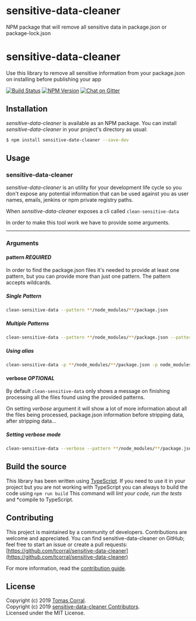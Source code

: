 # sensitive-data-cleaner
NPM package that will remove all sensitive data in package.json or package-lock.json



# sensitive-data-cleaner

Use this library to remove all sensitive information from your package.json on installing before publishing your app

[![Build Status](https://travis-ci.org/tcorral/sensitive-data-cleaner.svg?branch=master)](https://travis-ci.org/tcorral/sensitive-data-cleaner)
[![NPM Version](https://badge.fury.io/js/sensitive-data-cleaner.svg)](http://badge.fury.io/js/sensitive-data-cleaner)
[![Chat on Gitter](https://badges.gitter.im/tcorral/sensitive-data-cleaner.svg)](https://gitter.im/tcorral/sensitive-data-cleaner?utm_source=badge&utm_medium=badge&utm_campaign=pr-badge&utm_content=badge)

## Installation

*sensitive-data-cleaner* is available as an NPM package. You can install *sensitive-data-cleaner*
in your project's directory as usual:

```bash
$ npm install sensitive-date-cleaner --save-dev
```

## Usage

### sensitive-data-cleaner

*sensitive-data-cleaner* is an utility for your development life cycle so you don't expose any potential information that can be used against you as user names, emails, jenkins or npm private registry paths.

When *sensitive-data-cleaner* exposes a cli called `clean-sensitive-data`

In order to make this tool work we have to provide some arguments.

-------

### Arguments

#### pattern *REQUIRED*

In order to find the package.json files it's needed to provide at least one pattern, but you can provide more than just one pattern.
The pattern accepts wildcards.

##### Single Pattern

```bash
clean-sensitive-data --pattern **/node_modules/**/package.json
```

##### Multiple Patterns

```bash
clean-sensitive-data --pattern **/node_modules/**/package.json --pattern node_modules/@scope/**/package.json
```

##### Using alias

```bash
clean-sensitive-data -p **/node_modules/**/package.json -p node_modules/@scope/**/package.json
```

#### verbose *OPTIONAL*

By default `clean-sensitive-data` only shows a message on finishing processing all the files found using the provided patterns.

On setting *verbose* argument it will show a lot of more information about all the files being processed, package.json information before stripping data, after stripping data...

##### Setting verbose mode

```bash
clean-sensitive-data --verbose --pattern **/node_modules/**/package.json --pattern node_modules/@scope/**/package.json
```

## Build the source
This library has been written using [TypeScript](http://typescriptlang.org).
If you need to use it in your project but you are not working with TypeScript you can always to build the code using ```npm run build``` This command will *lint your code*, *run the tests* and *compile to TypeScript.

## Contributing

This project is maintained by a community of developers. Contributions are welcome and appreciated.
You can find sensitive-data-cleaner on GitHub; feel free to start an issue or create a pull requests:<br>
[https://github.com/tcorral/sensitive-data-cleaner](https://github.com/tcorral/sensitive-data-cleaner)

For more information, read the [contribution guide](https://github.com/tcorral/sensitive-data-cleaner/blob/master/CONTRIBUTING.md).

## License

Copyright (c) 2019 [Tomas Corral](http://github.com/tcorral).<br>
Copyright (c) 2019 [sensitive-data-cleaner Contributors](https://github.com/tcorral/sensitive-data-cleaner/graphs/contributors).<br>
Licensed under the MIT License.